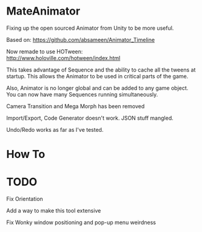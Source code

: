MateAnimator
============

Fixing up the open sourced Animator from Unity to be more useful.

Based on: https://github.com/absameen/Animator_Timeline

Now remade to use HOTween: http://www.holoville.com/hotween/index.html

This takes advantage of Sequence and the ability to cache all the tweens at startup. This allows the Animator to be used in critical parts of the game.

Also, Animator is no longer global and can be added to any game object.  You can now have many Sequences running simultaneously.

Camera Transition and Mega Morph has been removed

Import/Export, Code Generator doesn't work. JSON stuff mangled. 

Undo/Redo works as far as I've tested.

How To
======

TODO
====

Fix Orientation

Add a way to make this tool extensive

Fix Wonky window positioning and pop-up menu weirdness
